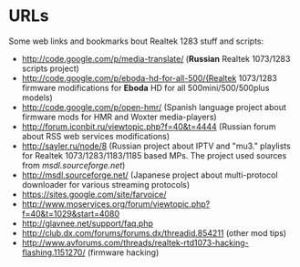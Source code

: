 # URLs #

Some web links and bookmarks bout Realtek 1283 stuff and scripts:
  * http://code.google.com/p/media-translate/ (**Russian** Realtek 1073/1283 scripts project)
  * http://code.google.com/p/eboda-hd-for-all-500/(Realtek 1073/1283 firmware modifications for **Eboda** HD for all 500mini/500/500plus models)
  * http://code.google.com/p/open-hmr/ (Spanish language project about firmware mods for HMR and Woxter media-players)
  * http://forum.iconbit.ru/viewtopic.php?f=40&t=4444 (Russian forum about RSS web services modifications)
  * http://sayler.ru/node/8 (Russian project about IPTV and "mu3." playlists for Realtek 1073/1283/1183/1185 based MPs. The project used sources from _msdl.sourceforge.net_)
  * http://msdl.sourceforge.net/ (Japanese project about multi-protocol downloader for various streaming protocols)
  * https://sites.google.com/site/farvoice/
  * http://www.moservices.org/forum/viewtopic.php?f=40&t=1029&start=4080
  * http://glavnee.net/support/faq.php
  * http://club.dx.com/forums/forums.dx/threadid.854211 (other mod tips)
  * http://www.avforums.com/threads/realtek-rtd1073-hacking-flashing.1151270/ (firmware hacking)